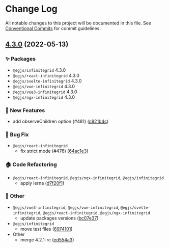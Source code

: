# Change Log

All notable changes to this project will be documented in this file.
See [Conventional Commits](https://conventionalcommits.org) for commit guidelines.

## [4.3.0](https://github.com/naver/egjs-infinitegrid/compare/4.2.1...4.3.0) (2022-05-13)
### :sparkles: Packages
* `@egjs/infinitegrid` 4.3.0
* `@egjs/react-infinitegrid` 4.3.0
* `@egjs/svelte-infinitegrid` 4.3.0
* `@egjs/vue-infinitegrid` 4.3.0
* `@egjs/vue3-infinitegrid` 4.3.0
* `@egjs/ngx-infinitegrid` 4.3.0


### :rocket: New Features

* add observeChildren option (#481) ([c821b4c](https://github.com/naver/egjs-infinitegrid/commit/c821b4c46c6395dae9d9c545e446857d5a13e134))


### :bug: Bug Fix

* `@egjs/react-infinitegrid`
    * fix strict mode (#476) ([64ac1e3](https://github.com/naver/egjs-infinitegrid/commit/64ac1e3e4792536409f3d9b4c31cd0a8be150bd1))


### :house: Code Refactoring

* `@egjs/react-infinitegrid`, `@egjs/ngx-infinitegrid`, `@egjs/infinitegrid`
    * apply lerna ([d7f20f1](https://github.com/naver/egjs-infinitegrid/commit/d7f20f19c83bc26309b27095351e17227d9abad6))


### :mega: Other

* `@egjs/vue3-infinitegrid`, `@egjs/vue-infinitegrid`, `@egjs/svelte-infinitegrid`, `@egjs/react-infinitegrid`, `@egjs/ngx-infinitegrid`
    * update packages versions ([bc07e37](https://github.com/naver/egjs-infinitegrid/commit/bc07e37a5fb40e94f87cd1b07f1f7a843ddbe7e8))
* `@egjs/infinitegrid`
    * move test files ([6974101](https://github.com/naver/egjs-infinitegrid/commit/69741011c0b9fcf11eb22ef574523468d3cbca3f))
* Other
    * merge 4.2.1-rc ([ed554a3](https://github.com/naver/egjs-infinitegrid/commit/ed554a31dc5adc4af8f08cf6eb8afb115eed6255))
